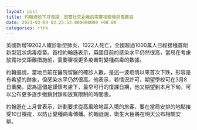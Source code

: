 ```yaml
---
layout: post
title: 約翰遜盼下月復課　放寬社交距離前需審視變種病毒數據
date: 2021-02-04 02:25:53.000000000 +08:00
categories: rthk
---
```


英國新增19202人確診新型肺炎，1322人死亡，全國超過1000萬人已經接種首劑新型冠狀病毒疫苗。首相約翰遜表示，英國目前的感染水平仍然很高，當局在考慮放寬社交距離措施前，需要審視更多疫苗對變種病毒的數據。

約翰遜說，當地目前在醫院留醫的確診人數，是這一波疫情以來首次下跌，形容是有希望的跡象，但感染水平仍然很高。他表示，若情況許可，期望學校可在3月8日重開，認為這個是謹慎考慮下，最早可行的復課日期，他又期望到本月下旬，可以公布更多逐步撤銷封鎖和放寬限制的時間表。

約翰遜在上月曾表示，計劃要求從高風險地區入境的旅客，要在當局安排的地點接受10日檢疫，以防止變種病毒傳播。約翰遜說，衛生大臣將在明天公布相關安排。
